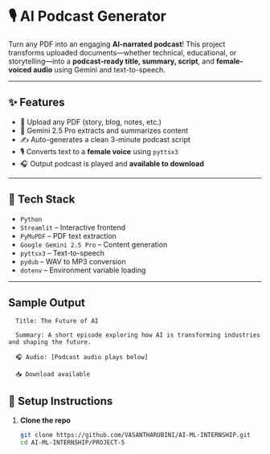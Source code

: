 # 🎙️ AI Podcast Generator

Turn any PDF into an engaging **AI-narrated podcast**! This project transforms uploaded documents—whether technical, educational, or storytelling—into a **podcast-ready title, summary, script**, and **female-voiced audio** using Gemini and text-to-speech.

---

## ✨ Features

- 📄 Upload any PDF (story, blog, notes, etc.)
- 🧠 Gemini 2.5 Pro extracts and summarizes content
- ✍️ Auto-generates a clean 3-minute podcast script
- 🎙️ Converts text to a **female voice** using `pyttsx3`
- 🎧 Output podcast is played and **available to download**

---

## 🚀 Tech Stack

- `Python`
- `Streamlit` – Interactive frontend
- `PyMuPDF` – PDF text extraction
- `Google Gemini 2.5 Pro` – Content generation
- `pyttsx3` – Text-to-speech
- `pydub` – WAV to MP3 conversion
- `dotenv` – Environment variable loading

---

## Sample Output

      Title: The Future of AI  
      
      Summary: A short episode exploring how AI is transforming industries and shaping the future.
      
      🎧 Audio: [Podcast audio plays below]
      
      📥 Download available


## 🔐 Setup Instructions

1. **Clone the repo**
   ```bash
   git clone https://github.com/VASANTHARUBINI/AI-ML-INTERNSHIP.git
   cd AI-ML-INTERNSHIP/PROJECT-5

